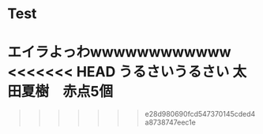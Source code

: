 # Test
エイラよっわwwwwwwwwwwww
<<<<<<< HEAD
うるさいうるさい
太田夏樹　赤点5個
=======
>>>>>>> e28d980690fcd547370145cded4a8738747eec1e



